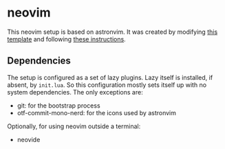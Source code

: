 # neovim

This neovim setup is based on astronvim. It was created by modifying
[this template][1] and following [these instructions][2].

[1]: https://github.com/AstroNvim/AstroNvim
[2]: https://docs.astronvim.com/configuration/v4_migration/

## Dependencies

The setup is configured as a set of lazy plugins. Lazy itself is
installed, if absent, by `init.lua`. So this configuration mostly sets
itself up with no system dependencies. The only exceptions are:

- git: for the bootstrap process
- otf-commit-mono-nerd: for the icons used by astronvim

Optionally, for using neovim outside a terminal:

- neovide
